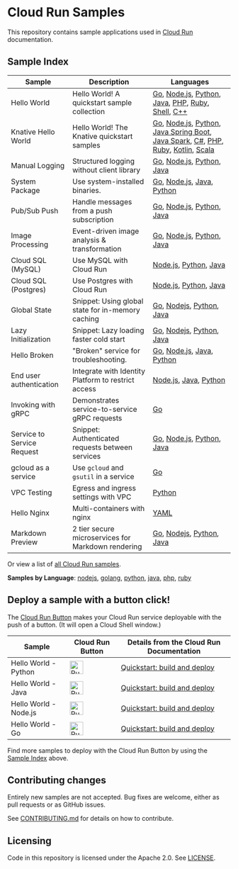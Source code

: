 # Cloud Run Samples

This repository contains sample applications used in [Cloud Run](https://cloud.google.com/run) documentation.

## Sample Index

|          Sample            |                     Description                         |              Languages             |
| -------------------------- | ------------------------------------------------------- | ---------------------------------- |
| Hello World                | Hello World! A quickstart sample collection             | [Go][hello_go], [Node.js][hello_nodejs], [Python][hello_python], [Java][hello_java], [PHP][hello_php], [Ruby][hello_ruby], [Shell][hello_shell], [C++][hello_cpp] |
| Knative Hello World        | Hello World! The Knative quickstart samples             | [Go][kn_hello_go], [Node.js][kn_hello_nodejs], [Python][kn_hello_python], [Java Spring Boot][kn_hello_java_spring], [Java Spark][kn_hello_java_spark], [C#][kn_hello_csharp], [PHP][kn_hello_php], [Ruby][kn_hello_ruby], [Kotlin][kn_hello_kotlin], [Scala][kn_hello_scala] |
| Manual Logging             | Structured logging without client library               | [Go][manual_logging_go], [Node.js][manual_logging_nodejs], [Python][manual_logging_python], [Java][manual_logging_java]|
| System Package             | Use system-installed binaries.                          | [Go][system_package_go], [Node.js][system_package_nodejs], [Java][system_package_java], [Python][system_package_python]|
| Pub/Sub Push               | Handle messages from a push subscription                | [Go][pubsub_go], [Node.js][pubsub_nodejs], [Python][pubsub_python], [Java][pubsub_java] |
| Image Processing           | Event-driven image analysis & transformation            | [Go][imageproc_go], [Node.js][imageproc_nodejs], [Python][imageproc_python], [Java][imageproc_java] |
| Cloud SQL (MySQL)          | Use MySQL with Cloud Run                                | [Node.js][mysql_nodejs], [Python][mysql_python], [Java][mysql_java] |
| Cloud SQL (Postgres)       | Use Postgres with Cloud Run                             | [Node.js][postgres_nodejs], [Python][postgres_python], [Java][postgres_java] |  
| Global State               | Snippet: Using global state for in-memory caching       | [Go][global_state_go], [Nodejs][global_state_nodejs], [Python][global_state_python], [Java][global_state_java] |
| Lazy Initialization        | Snippet: Lazy loading faster cold start                 | [Go][global_lazy_go], [Nodejs][global_lazy_nodejs], [Python][global_lazy_python], [Java][global_lazy_java] |
| Hello Broken               | "Broken" service for troubleshooting.                   | [Go][broken_go], [Node.js][broken_nodejs], [Java][broken_java], [Python][broken_python] |
| End user authentication    | Integrate with Identity Platform to restrict access     | [Node.js][idp_sql_nodejs], [Java][idp_sql_java], [Python][idp_sql_python] |
| Invoking with gRPC         | Demonstrates service-to-service gRPC requests           | [Go][grpc_go] |
| Service to Service Request | Snippet: Authenticated requests between services        | [Go][idtoken_request_go], [Node.js][idtoken_request_nodejs], [Python][idtoken_request_python], [Java][idtoken_request_java] |
| gcloud as a service        | Use `gcloud` and `gsutil` in a service                  | [Go][gcloud_report]                 |
| VPC Testing                | Egress and ingress settings with VPC                    | [Python][vpc_sample]                |
| Hello Nginx                | Multi-containers with nginx                    | [YAML][hello_nginx_sample]                |
| Markdown Preview           | 2 tier secure microservices for Markdown rendering      | [Go][markdown_preview_go], [Nodejs][markdown_preview_nodejs], [Python][markdown_preview_python], [Java][markdown_preview_java] |

[kn_hello_go]: https://github.com/GoogleCloudPlatform/golang-samples/tree/main/run/helloworld
[kn_hello_nodejs]: https://github.com/GoogleCloudPlatform/nodejs-docs-samples/tree/main/run/helloworld
[kn_hello_python]: https://github.com/GoogleCloudPlatform/python-docs-samples/tree/main/run/helloworld
[kn_hello_java_spring]: https://github.com/GoogleCloudPlatform/java-docs-samples/tree/main/run/helloworld
[kn_hello_java_spark]: https://github.com/knative/docs/tree/main/code-samples/serving/hello-world/helloworld-java-spark
[kn_hello_csharp]: https://github.com/GoogleCloudPlatform/dotnet-docs-samples/tree/main/run/helloworld
[kn_hello_php]: https://github.com/knative/docs/tree/main/code-samples/serving/hello-world/helloworld-php
[kn_hello_ruby]: https://github.com/GoogleCloudPlatform/ruby-docs-samples/tree/main/run/helloworld
[kn_hello_kotlin]: https://github.com/knative/docs/tree/main/code-samples/serving/hello-world/helloworld-kotlin
[kn_hello_scala]: https://github.com/knative/docs/tree/main/code-samples/serving/hello-world/helloworld-scala
[hello_go]: https://github.com/GoogleCloudPlatform/golang-samples/tree/main/run/helloworld
[hello_nodejs]: https://github.com/GoogleCloudPlatform/nodejs-docs-samples/tree/main/run/helloworld
[hello_python]: https://github.com/GoogleCloudPlatform/python-docs-samples/tree/main/run/helloworld
[hello_java]: https://github.com/GoogleCloudPlatform/java-docs-samples/tree/main/run/helloworld
[hello_php]: https://github.com/GoogleCloudPlatform/php-docs-samples/tree/main/run/helloworld
[hello_ruby]: https://github.com/GoogleCloudPlatform/ruby-docs-samples/tree/main/run/helloworld
[hello_cpp]: https://github.com/GoogleCloudPlatform/cpp-samples/tree/master/cloud-run-hello-world
[hello_shell]: helloworld-shell
[manual_logging_go]: https://github.com/GoogleCloudPlatform/golang-samples/tree/main/run/logging-manual
[manual_logging_nodejs]: https://github.com/GoogleCloudPlatform/nodejs-docs-samples/tree/main/run/logging-manual
[manual_logging_python]: https://github.com/GoogleCloudPlatform/python-docs-samples/tree/main/run/logging-manual
[manual_logging_java]: https://github.com/GoogleCloudPlatform/java-docs-samples/tree/main/run/logging-manual
[system_package_go]: https://github.com/GoogleCloudPlatform/golang-samples/tree/main/run/system_package
[system_package_nodejs]: https://github.com/GoogleCloudPlatform/nodejs-docs-samples/tree/main/run/system-package
[system_package_java]: https://github.com/GoogleCloudPlatform/java-docs-samples/tree/main/run/system-package
[system_package_python]: https://github.com/GoogleCloudPlatform/python-docs-samples/tree/main/run/system-package
[pubsub_go]: https://github.com/GoogleCloudPlatform/golang-samples/tree/main/run/pubsub
[pubsub_nodejs]: https://github.com/GoogleCloudPlatform/nodejs-docs-samples/tree/main/run/pubsub
[pubsub_python]: https://github.com/GoogleCloudPlatform/python-docs-samples/tree/main/run/pubsub
[pubsub_java]: https://github.com/GoogleCloudPlatform/java-docs-samples/tree/main/run/pubsub
[imageproc_go]: https://github.com/GoogleCloudPlatform/golang-samples/tree/main/run/image-processing
[imageproc_nodejs]: https://github.com/GoogleCloudPlatform/nodejs-docs-samples/tree/main/run/image-processing
[imageproc_python]: https://github.com/GoogleCloudPlatform/python-docs-samples/tree/main/run/image-processing
[imageproc_java]: https://github.com/GoogleCloudPlatform/java-docs-samples/tree/main/run/image-processing
[mysql_nodejs]: https://github.com/GoogleCloudPlatform/nodejs-docs-samples/tree/main/cloud-sql/mysql/mysql
[mysql_python]: https://github.com/GoogleCloudPlatform/python-docs-samples/tree/main/cloud-sql/mysql/sqlalchemy
[mysql_java]: https://github.com/GoogleCloudPlatform/java-docs-samples/tree/main/cloud-sql/mysql/servlet
[postgres_nodejs]: https://github.com/GoogleCloudPlatform/nodejs-docs-samples/tree/main/cloud-sql/postgres/knex
[postgres_python]: https://github.com/GoogleCloudPlatform/python-docs-samples/tree/main/cloud-sql/postgres/sqlalchemy
[postgres_java]: https://github.com/GoogleCloudPlatform/java-docs-samples/tree/main/cloud-sql/postgres/servlet
[authentication_go]: https://github.com/GoogleCloudPlatform/golang-samples/tree/main/run/authentication
[authentication_java]: https://github.com/GoogleCloudPlatform/java-docs-samples/tree/main/run/authentication
[global_state_go]: https://github.com/GoogleCloudPlatform/golang-samples/blob/master/functions/tips/scope.go
[global_state_python]: https://github.com/GoogleCloudPlatform/python-docs-samples/blob/main/functions/tips-scopes/main.py#L70
[global_state_java]: https://github.com/GoogleCloudPlatform/java-docs-samples/tree/main/functions/concepts/scopes
[global_state_nodejs]: https://github.com/GoogleCloudPlatform/nodejs-docs-samples/blob/main/functions/tips/scopeDemo/index.js#L33
[global_lazy_go]: https://github.com/GoogleCloudPlatform/golang-samples/blob/master/functions/tips/lazy.go
[global_lazy_nodejs]: https://github.com/GoogleCloudPlatform/nodejs-docs-samples/blob/main/functions/tips/scopeDemo/index.js#L55
[global_lazy_python]: https://github.com/GoogleCloudPlatform/python-docs-samples/blob/main/functions/tips-lazy-globals/main.py#L95
[global_lazy_java]: https://github.com/GoogleCloudPlatform/java-docs-samples/tree/main/functions/concepts/lazy-fields
[broken_go]: https://github.com/GoogleCloudPlatform/golang-samples/tree/main/run/hello-broken
[broken_nodejs]: https://github.com/GoogleCloudPlatform/nodejs-docs-samples/tree/main/run/hello-broken
[broken_java]: https://github.com/GoogleCloudPlatform/java-docs-samples/tree/main/run/hello-broken
[broken_python]: https://github.com/GoogleCloudPlatform/python-docs-samples/tree/main/run/hello-broken
[idp_sql_nodejs]: https://github.com/GoogleCloudPlatform/nodejs-docs-samples/tree/main/run/idp-sql
[idp_sql_python]: https://github.com/GoogleCloudPlatform/python-docs-samples/tree/main/run/idp-sql
[idp_sql_java]: https://github.com/GoogleCloudPlatform/java-docs-samples/tree/main/run/idp-sql
[grpc_go]: https://github.com/GoogleCloudPlatform/golang-samples/tree/main/run/grpc-ping
[markdown_preview_go]: https://github.com/GoogleCloudPlatform/golang-samples/tree/main/run/markdown-preview
[markdown_preview_python]: https://github.com/GoogleCloudPlatform/python-docs-samples/tree/main/run/markdown-preview
[markdown_preview_java]: https://github.com/GoogleCloudPlatform/java-docs-samples/tree/main/run/markdown-preview
[markdown_preview_nodejs]: https://github.com/GoogleCloudPlatform/nodejs-docs-samples/tree/main/run/markdown-preview
[vpc_sample]: vpc-sample
[gcloud_report]: gcloud-report
[hello_nginx_sample]: hello-nginx-sample
[idtoken_request_go]: https://github.com/GoogleCloudPlatform/golang-samples/blob/master/functions/security/idtoken.go
[idtoken_request_nodejs]: https://github.com/googleapis/google-auth-library-nodejs/blob/master/samples/idtokens-serverless.js
[idtoken_request_python]: https://github.com/GoogleCloudPlatform/python-docs-samples/blob/main/auth/service-to-service/auth.py
[idtoken_request_java]: https://github.com/GoogleCloudPlatform/java-docs-samples/tree/main/run/authentication

Or view a list of [all Cloud Run samples](https://cloud.google.com/run/docs/samples). 

**Samples by Language**: [nodejs][nodejs], [golang][golang], [python][python], [java][java], [php][php], [ruby][ruby]

[nodejs]: https://github.com/GoogleCloudPlatform/nodejs-docs-samples/tree/main/run#readme
[golang]: https://github.com/GoogleCloudPlatform/golang-samples/tree/main/run#readme
[python]: https://github.com/GoogleCloudPlatform/python-docs-samples/tree/main/run#readme
[java]: https://github.com/GoogleCloudPlatform/java-docs-samples/tree/main/run#readme
[php]: https://github.com/GoogleCloudPlatform/php-docs-samples/tree/main/run#readme
[ruby]: https://github.com/GoogleCloudPlatform/ruby-docs-samples/tree/main/run#readme

## Deploy a sample with a button click!

The [Cloud Run Button](https://github.com/GoogleCloudPlatform/cloud-run-button)
makes your Cloud Run service deployable with the push of a button. (It will open a Cloud Shell window.)

|        Sample             |                         Cloud Run Button                        |        Details from the Cloud Run Documentation                 |
| ------------------------- | --------------------------------------------------------------- | --------------------------------------------------------------- |
| Hello World - Python      | [<img src="https://storage.googleapis.com/cloudrun/button.svg" alt="Run on Google Cloud" height="30">][run_button_hello_python] | [Quickstart: build and deploy][qs_guide] |
| Hello World - Java        | [<img src="https://storage.googleapis.com/cloudrun/button.svg" alt="Run on Google Cloud" height="30">][run_button_hello_java]   | [Quickstart: build and deploy][qs_guide] |
| Hello World - Node.js     | [<img src="https://storage.googleapis.com/cloudrun/button.svg" alt="Run on Google Cloud" height="30">][run_button_hello_nodejs]   | [Quickstart: build and deploy][qs_guide] |
| Hello World - Go          | [<img src="https://storage.googleapis.com/cloudrun/button.svg" alt="Run on Google Cloud" height="30">][run_button_hello_go]     | [Quickstart: build and deploy][qs_guide] |

[qs_guide]: https://cloud.google.com/run/docs/quickstarts/build-and-deploy
[run_button_hello_python]: https://deploy.cloud.run/?git_repo=https://github.com/GoogleCloudPlatform/python-docs-samples&dir=run/helloworld
[run_button_hello_java]: https://deploy.cloud.run/?git_repo=https://github.com/GoogleCloudPlatform/java-docs-samples&dir=run/helloworld
[run_button_hello_nodejs]: https://deploy.cloud.run/?git_repo=https://github.com/GoogleCloudPlatform/nodejs-docs-samples&dir=run/helloworld
[run_button_hello_go]: https://deploy.cloud.run/?git_repo=https://github.com/GoogleCloudPlatform/golang-samples&dir=run/helloworld

Find more samples to deploy with the Cloud Run Button by using the [Sample Index](#sample-index) above.

## Contributing changes

Entirely new samples are not accepted. Bug fixes are welcome, either as pull
requests or as GitHub issues.

See [CONTRIBUTING.md](CONTRIBUTING.md) for details on how to contribute.

## Licensing

Code in this repository is licensed under the Apache 2.0. See [LICENSE](LICENSE).
